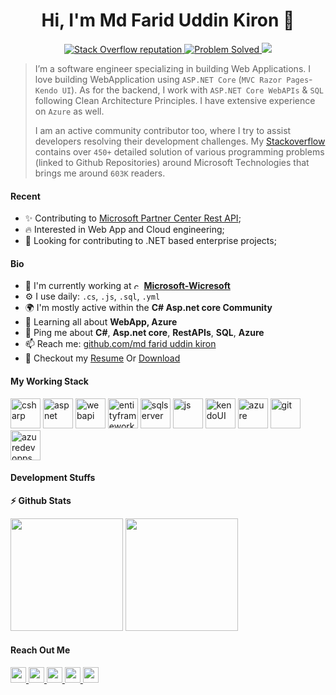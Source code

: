 <h1 align="center">Hi, I'm Md Farid Uddin Kiron 👋</h1>

<p align="center">
 <a href="https://stackoverflow.com/users/9663070/md-farid-uddin-kiron">
    <img alt="Stack Overflow reputation" src="https://img.shields.io/stackexchange/stackoverflow/r/9663070?color=orange&label=Stackoverflow&logo=stackoverflow&logoColor=orange&style=social">
  </a>
  <a href="https://stackoverflow.com/users/9663070/md-farid-uddin-kiron?tab=answers">
    <img src="https://img.shields.io/badge/ProblemSolved-455+-success" alt="Problem Solved" />
  </a>
  <a href="https://stackoverflow.com/users/9663070/md-farid-uddin-kiron">
    <img src="https://img.shields.io/badge/Impact-623K-red" />
  </a>
</p>

> I’m a software engineer specializing in building Web Applications. I love building WebApplication using `ASP.NET Core` (`MVC Razor Pages`-`Kendo UI`). As for the backend, I work with `ASP.NET Core WebAPIs` & `SQL` following Clean Architecture Principles. I have extensive experience on `Azure` as well. 
> 
> I am an active community contributor too, where I try to assist developers resolving their development challenges. My [Stackoverflow](https://stackoverflow.com/users/9663070/md-farid-uddin-kiron) contains over `450+` detailed solution of various programming problems (linked to Github Repositories) around Microsoft Technologies that brings me around `603K` readers.



#### Recent

- ✨ Contributing to [Microsoft Partner Center Rest API](https://docs.microsoft.com/en-us/rest/api/partner-center-rest/);
- :fire: Interested in Web App and Cloud engineering;
- :calendar: Looking for contributing to .NET based enterprise projects; 

#### Bio

- 🏢 I'm currently working at <img height="12" src="https://i.stack.imgur.com/U1arX.png" alt="csharp"> [**Microsoft-Wicresoft**](https://www.wicresoftinternational.com/about-us?hsLang=en)
- ⚙️ I use daily: `.cs`, `.js`, `.sql`, `.yml`
- 🌍 I'm mostly active within the **C# Asp.net core Community**
- 🌱 Learning all about **WebApp, Azure**
- 💬 Ping me about **C#**, **Asp.net core**, **RestAPIs**, **SQL**, **Azure**
- 📫 Reach me: [github.com/md farid uddin kiron](https://github.com/kironiitdu/fariduddin.github.io)
- 📝 Checkout my [Resume](https://github.com/kironiitdu/fariduddin.github.io) Or [Download](https://github.com/kironiitdu/fariduddin.github.io/blob/main/Resume_Md_Farid_Uddin.pdf)

#### My Working Stack

<img height="48" src="https://i.stack.imgur.com/oWGrm.jpg" alt="csharp"> <img height="48" src="https://i.stack.imgur.com/IIo31.png" alt="aspnet"> <img height="48" src="https://i.stack.imgur.com/yyKuB.png" alt="webapi"> <img height="48" src="https://i.stack.imgur.com/PnmVz.png" alt="entityframework"> <img height="48" src="https://i.stack.imgur.com/lpa9T.png" alt="sqlserver"> <img height="48" src="https://i.stack.imgur.com/MdgyF.png" alt="js"> 
<img height="48" src="https://i.stack.imgur.com/B9Tl9.jpg" alt="kendoUI">
<img height="48" src="https://i.stack.imgur.com/BLt3h.png" alt="azure"> <img height="48" src="https://i.stack.imgur.com/JeLf4.png" alt="git"> <img height="48" src="https://i.stack.imgur.com/Rch1N.png" alt="azuredevopps"> 

#### Development Stuffs

<b>⚡ Github Stats</b>
<p float="left">
<img height="180em" src="https://github-readme-stats.vercel.app/api?username=kironiitdu&show_icons=true&hide_border=true&&count_private=true&include_all_commits=true" /> 
<img height="180em" src="https://github-readme-stats.vercel.app/api/top-langs/?username=kironiitdu&show_icons=true&hide_border=true&layout=compact&langs_count=8"/>
</p>


#### Reach Out Me

<p left="center">
 <a href="mailto:kironiitdu@outlook.com">
  <img src="https://img.shields.io/badge/Microsoft_Outlook-0078D4?style=for-the-badge&logo=microsoft-outlook&logoColor=white" height=25>
</a>
 <a href="https://www.linkedin.com/in/farid-uddin-kiron-%E2%9C%94%EF%B8%8F-044772b1/">
  <img src="https://img.shields.io/badge/linkedin-%230077B5.svg?&style=for-the-badge&logo=linkedin&logoColor=white" height=25>
</a> 
 <a href="https://stackoverflow.com/users/9663070/md-farid-uddin-kiron">
  <img src="https://img.shields.io/badge/Stack_Overflow-FE7A16?style=for-the-badge&logo=stack-overflow&logoColor=white" height=25>
  
</a> 

 
 <a href="kironiitdu_430">
  <img src="https://img.shields.io/badge/WeChat-07C160?style=for-the-badge&logo=wechat&logoColor=white" height=25>
</a>
<a href="https://www.facebook.com/webapi2">
  <img src="https://img.shields.io/badge/Facebook-1877F2?style=for-the-badge&logo=facebook&logoColor=white" height=25>
</a>


</p>

